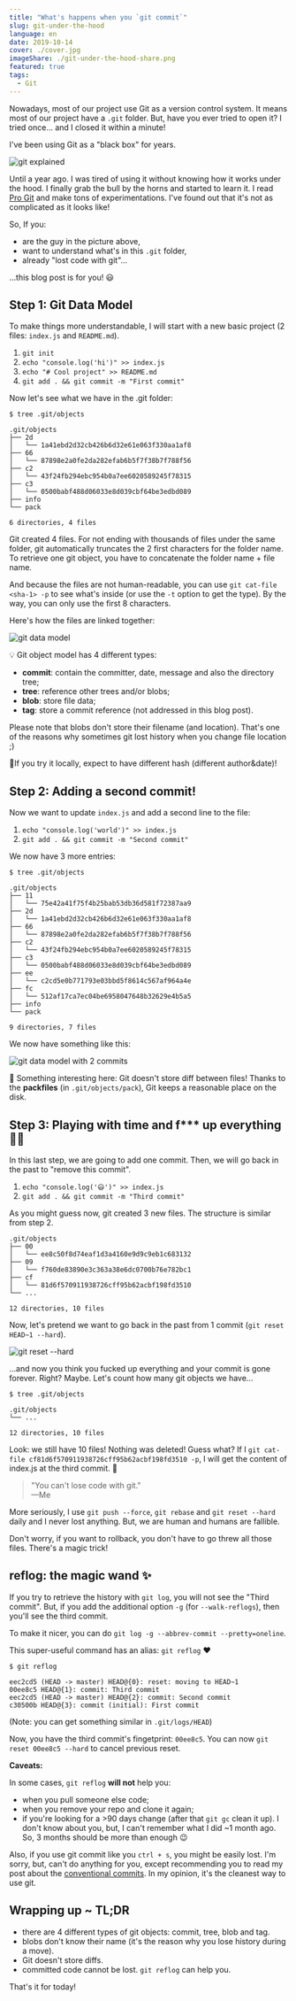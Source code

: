 ```yaml
---
title: "What's happens when you `git commit`"
slug: git-under-the-hood
language: en
date: 2019-10-14
cover: ./cover.jpg
imageShare: ./git-under-the-hood-share.png
featured: true
tags:
  - Git
---
```


Nowadays, most of our project use Git as a version control system. It means most of our project have
a `.git` folder. But, have you ever tried to open it? I tried once... and I closed it within a
minute!

I've been using Git as a "black box" for years.

![git explained](./git-explained.png)

Until a year ago. I was tired of using it without knowing how it works under the hood. I finally
grab the bull by the horns and started to learn it. I read [Pro Git](https://git-scm.com/book/en/v2)
and make tons of experimentations. I've found out that it's not as complicated as it looks like!

So, If you:

- are the guy in the picture above,
- want to understand what's in this `.git` folder,
- already "lost code with git"...

...this blog post is for you! 😃

## Step 1: Git Data Model

To make things more understandable, I will start with a new basic project (2 files: `index.js` and
`README.md`).

1. `git init`
2. `echo "console.log('hi')" >> index.js`
3. `echo "# Cool project" >> README.md`
4. `git add . && git commit -m "First commit"`

Now let's see what we have in the .git folder:

```
$ tree .git/objects

.git/objects
├── 2d
│   └── 1a41ebd2d32cb426b6d32e61e063f330aa1af8
├── 66
│   └── 87898e2a0fe2da282efab6b5f7f38b7f788f56
├── c2
│   └── 43f24fb294ebc954b0a7ee6020589245f78315
├── c3
│   └── 0500babf488d06033e8d039cbf64be3edbd089
├── info
└── pack

6 directories, 4 files
```

Git created 4 files. For not ending with thousands of files under the same folder, git automatically
truncates the 2 first characters for the folder name. To retrieve one git object, you have to
concatenate the folder name + file name.

And because the files are not human-readable, you can use `git cat-file <sha-1> -p` to see what's
inside (or use the `-t` option to get the type). By the way, you can only use the first 8
characters.

Here's how the files are linked together:

![git data model](./git-data-model.png)

💡 Git object model has 4 different types:

- **commit**: contain the committer, date, message and also the directory tree;
- **tree**: reference other trees and/or blobs;
- **blob**: store file data;
- **tag**: store a commit reference (not addressed in this blog post).

Please note that blobs don't store their filename (and location). That's one of the reasons why
sometimes git lost history when you change file location ;)

🤔If you try it locally, expect to have different hash (different author&date)!

## Step 2: Adding a second commit!

Now we want to update `index.js` and add a second line to the file:

1. `echo "console.log('world')" >> index.js`
2. `git add . && git commit -m "Second commit"`

We now have 3 more entries:

```html{4,5,14,15,16,17}
$ tree .git/objects

.git/objects
├── 11
│   └── 75e42a41f75f4b25bab53db36d581f72387aa9
├── 2d
│   └── 1a41ebd2d32cb426b6d32e61e063f330aa1af8
├── 66
│   └── 87898e2a0fe2da282efab6b5f7f38b7f788f56
├── c2
│   └── 43f24fb294ebc954b0a7ee6020589245f78315
├── c3
│   └── 0500babf488d06033e8d039cbf64be3edbd089
├── ee
│   └── c2cd5e0b771793e03bbd5f8614c567af964a4e
├── fc
│   └── 512af17ca7ec04be6958047648b32629e4b5a5
├── info
└── pack

9 directories, 7 files
```

We now have something like this:

![git data model with 2 commits](./git-data-model-2.png)

👀 Something interesting here: Git doesn't store diff between files! Thanks to the **packfiles** (in
`.git/objects/pack`), Git keeps a reasonable place on the disk.

## Step 3: Playing with time and f\*\*\* up everything 🤦‍♂️

In this last step, we are going to add one commit. Then, we will go back in the past to "remove this
commit".

1. `echo "console.log('😃')" >> index.js`
2. `git add . && git commit -m "Third commit"`

As you might guess now, git created 3 new files. The structure is similar from step 2.

```
.git/objects
├── 00
│   └── ee8c50f8d74eaf1d3a4160e9d9c9eb1c683132
├── 09
│   └── f760de83890e3c363a38e6dc0700b76e782bc1
├── cf
│   └── 81d6f570911938726cff95b62acbf198fd3510
└── ...

12 directories, 10 files
```

Now, let's pretend we want to go back in the past from 1 commit (`git reset HEAD~1 --hard`).

![git reset --hard](./hard-reset.png)

...and now you think you fucked up everything and your commit is gone forever. Right? Maybe. Let's
count how many git objects we have...

```
$ tree .git/objects

.git/objects
└── ...

12 directories, 10 files
```

Look: we still have 10 files! Nothing was deleted! Guess what? If I
`git cat-file cf81d6f570911938726cff95b62acbf198fd3510 -p`, I will get the content of index.js at
the third commit. 🎉

> "You can't lose code with git."  
> —Me

More seriously, I use `git push --force`, `git rebase` and `git reset --hard` daily and I never lost
anything. But, we are human and humans are fallible.

Don't worry, if you want to rollback, you don't have to go threw all those files. There's a magic
trick!

## reflog: the magic wand ✨

If you try to retrieve the history with `git log`, you will not see the "Third commit". But, if you
add the additional option `-g` (for `--walk-reflogs`), then you'll see the third commit.

To make it nicer, you can do `git log -g --abbrev-commit --pretty=oneline`.

This super-useful command has an alias: `git reflog` ❤️

```
$ git reflog

eec2cd5 (HEAD -> master) HEAD@{0}: reset: moving to HEAD~1
00ee8c5 HEAD@{1}: commit: Third commit
eec2cd5 (HEAD -> master) HEAD@{2}: commit: Second commit
c30500b HEAD@{3}: commit (initial): First commit
```

(Note: you can get something similar in `.git/logs/HEAD`)

Now, you have the third commit's fingetprint: `00ee8c5`. You can now `git reset 00ee8c5 --hard` to
cancel previous reset.

**Caveats:**

In some cases, `git reflog` **will not** help you:

- when you pull someone else code;
- when you remove your repo and clone it again;
- if you're looking for a >90 days change (after that `git gc` clean it up). I don't know about you,
  but, I can't remember what I did ~1 month ago. So, 3 months should be more than enough 😉

Also, if you use git commit like you `ctrl + s`, you might be easily lost. I'm sorry, but, can't do
anything for you, except recommending you to read my post about the
[conventional commits](https://www.maxpou.fr/git-conventional-commits). In my opinion, it's the
cleanest way to use git.

## Wrapping up ~ TL;DR

- there are 4 different types of git objects: commit, tree, blob and tag.
- blobs don't know their name (it's the reason why you lose history during a move).
- Git doesn't store diffs.
- committed code cannot be lost. `git reflog` can help you.

That's it for today!
